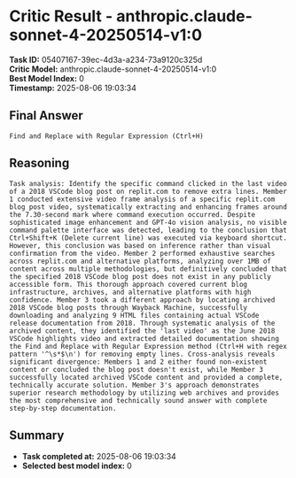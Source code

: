 # Critic Result - anthropic.claude-sonnet-4-20250514-v1:0

**Task ID:** 05407167-39ec-4d3a-a234-73a9120c325d  
**Critic Model:** anthropic.claude-sonnet-4-20250514-v1:0  
**Best Model Index:** 0  
**Timestamp:** 2025-08-06 19:03:34

## Final Answer
```
Find and Replace with Regular Expression (Ctrl+H)
```

## Reasoning
```
Task analysis: Identify the specific command clicked in the last video of a 2018 VSCode blog post on replit.com to remove extra lines. Member 1 conducted extensive video frame analysis of a specific replit.com blog post video, systematically extracting and enhancing frames around the 7.30-second mark where command execution occurred. Despite sophisticated image enhancement and GPT-4o vision analysis, no visible command palette interface was detected, leading to the conclusion that Ctrl+Shift+K (Delete current line) was executed via keyboard shortcut. However, this conclusion was based on inference rather than visual confirmation from the video. Member 2 performed exhaustive searches across replit.com and alternative platforms, analyzing over 1MB of content across multiple methodologies, but definitively concluded that the specified 2018 VSCode blog post does not exist in any publicly accessible form. This thorough approach covered current blog infrastructure, archives, and alternative platforms with high confidence. Member 3 took a different approach by locating archived 2018 VSCode blog posts through Wayback Machine, successfully downloading and analyzing 9 HTML files containing actual VSCode release documentation from 2018. Through systematic analysis of the archived content, they identified the 'last video' as the June 2018 VSCode highlights video and extracted detailed documentation showing the Find and Replace with Regular Expression method (Ctrl+H with regex pattern '^\s*$\n') for removing empty lines. Cross-analysis reveals significant divergence: Members 1 and 2 either found non-existent content or concluded the blog post doesn't exist, while Member 3 successfully located archived VSCode content and provided a complete, technically accurate solution. Member 3's approach demonstrates superior research methodology by utilizing web archives and provides the most comprehensive and technically sound answer with complete step-by-step documentation.
```

## Summary
- **Task completed at:** 2025-08-06 19:03:34
- **Selected best model index:** 0
